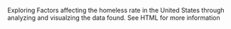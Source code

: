 Exploring Factors affecting the homeless rate in the United States through analyzing and visualzing the data found. See HTML for more information

